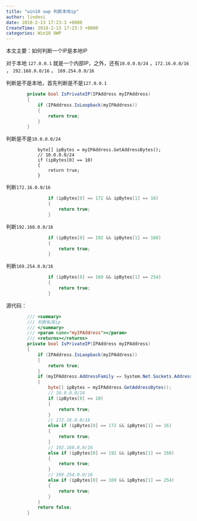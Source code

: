 ```yaml
---
title: "win10 uwp 判断本地ip"
author: lindexi
date: 2018-2-13 17:23:3 +0800
CreateTime: 2018-2-13 17:23:3 +0800
categories: Win10 UWP
---
```


本文主要：如何判断一个IP是本地IP

<!--more-->



<div id="toc"></div>
<!-- cdsn -->

对于本地 `127.0.0.1` 就是一个内部IP，之外，还有`10.0.0.0/24` ，`172.16.0.0/16` ，
`192.168.0.0/16` ， `169.254.0.0/16`

判断是不是本地，首先判断是不是`127.0.0.1`

```csharp
        private bool IsPrivateIP(IPAddress myIPAddress)
        {
            if (IPAddress.IsLoopback(myIPAddress))
            {
                return true;
            }
        }

```

判断是不是`10.0.0.0/24`

                byte[] ipBytes = myIPAddress.GetAddressBytes();
                // 10.0.0.0/24 
                if (ipBytes[0] == 10)
                {
                    return true;
                }

判断`172.16.0.0/16`

```csharp
                if (ipBytes[0] == 172 && ipBytes[1] == 16)
                {
                    return true;
                }

```

判断`192.168.0.0/16`

```csharp
                if (ipBytes[0] == 192 && ipBytes[1] == 168)
                {
                    return true;
                }

```

判断`169.254.0.0/16`

```csharp
                if (ipBytes[0] == 169 && ipBytes[1] == 254)
                {
                    return true;
                }

```

源代码：

```csharp
        /// <summary>
        /// 判断私有ip
        /// </summary>
        /// <param name="myIPAddress"></param>
        /// <returns></returns>
        private bool IsPrivateIP(IPAddress myIPAddress)
        {
            if (IPAddress.IsLoopback(myIPAddress))
            {
                return true;
            }
            if (myIPAddress.AddressFamily == System.Net.Sockets.AddressFamily.InterNetwork)
            {
                byte[] ipBytes = myIPAddress.GetAddressBytes();
                // 10.0.0.0/24 
                if (ipBytes[0] == 10)
                {
                    return true;
                }
                // 172.16.0.0/16
                else if (ipBytes[0] == 172 && ipBytes[1] == 16)
                {
                    return true;
                }
                // 192.168.0.0/16
                else if (ipBytes[0] == 192 && ipBytes[1] == 168)
                {
                    return true;
                }
                // 169.254.0.0/16
                else if (ipBytes[0] == 169 && ipBytes[1] == 254)
                {
                    return true;
                }
            }
            return false;
        }

```

